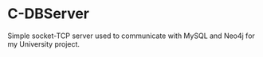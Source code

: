 # C-DBServer

Simple socket-TCP server used to communicate with MySQL and Neo4j for my University project.
